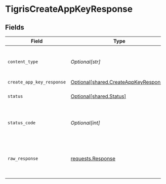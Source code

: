 # TigrisCreateAppKeyResponse


## Fields

| Field                                                                                    | Type                                                                                     | Required                                                                                 | Description                                                                              |
| ---------------------------------------------------------------------------------------- | ---------------------------------------------------------------------------------------- | ---------------------------------------------------------------------------------------- | ---------------------------------------------------------------------------------------- |
| `content_type`                                                                           | *Optional[str]*                                                                          | :heavy_check_mark:                                                                       | HTTP response content type for this operation                                            |
| `create_app_key_response`                                                                | [Optional[shared.CreateAppKeyResponse]](undefined/models/shared/createappkeyresponse.md) | :heavy_minus_sign:                                                                       | OK                                                                                       |
| `status`                                                                                 | [Optional[shared.Status]](undefined/models/shared/status.md)                             | :heavy_minus_sign:                                                                       | Default error response                                                                   |
| `status_code`                                                                            | *Optional[int]*                                                                          | :heavy_check_mark:                                                                       | HTTP response status code for this operation                                             |
| `raw_response`                                                                           | [requests.Response](https://requests.readthedocs.io/en/latest/api/#requests.Response)    | :heavy_minus_sign:                                                                       | Raw HTTP response; suitable for custom response parsing                                  |